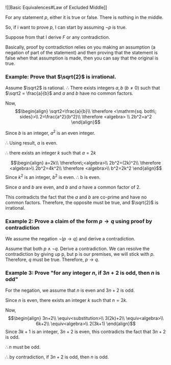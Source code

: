 ![[Basic Equivalences#Law of Excluded Middle]]

For any statement $p$, either it is true or false. There is nothing in the middle.

So, if i want to prove $p$, I can start by assuming $\neg p$ is true.

Suppose from that I derive $F$ or any contradiction.

Basically, proof by contradiction relies on you making an assumption (a negation of part of the statement) and then proving that the statement is false when that assumption is made, then you can say that the original is true.

### Example: Prove that $\sqrt{2}$ is irrational.
Assume $\sqrt2$ is rational.
$\therefore$ There exists integers $a,b$ ($b\neq0$) such that $\sqrt2 = \frac{a}{b}$ and $a$ and $b$ have no common factors.

Now, 
$$\begin{align}
\sqrt2=\frac{a}{b}\\
\therefore <\mathrm{sq. both\; sides}>\\
2=\frac{a^2}{b^2}\\
\therefore <algebra> \\
2b^2=a^2
\end{align}$$

Since $b$ is an integer, $a^2$ is an even integer.

$\therefore$ Using result, $a$ is even.

$\therefore$ there exists an integer $k$ such that $a=2k$

$$\begin{align}
a=2k\\
\therefore\;<algebra>\\
2b^2=(2k)^2\\
\therefore <algebra>\\
2b^2=4k^2\\
\therefore <algebra>\\
b^2=2k^2
\end{align}$$
Since $k^2$ is an integer, $b^2$ is even.
$\therefore$ b is even.

Since $a$ and $b$ are even, and $b$ and $a$ have a common factor of 2.

This contradicts the fact that the $a$ and $b$ are co-prime and have no common factors. Therefore, the opposite must be true, and $\sqrt{2}$ is irrational.

### Example 2: Prove a claim of the form $p\to q$ using proof by contradiction

We assume the negation $\neg(p\to q)$ and derive a contradiction.

Assume that both $p\wedge\neg q$. Derive a contradiction. We can resolve the contradiction by giving up p, but p is our premises, we will stick with $p$. Therefore, $q$ must be true. Therefore, $p\to q$.


### Example 3: Prove "for any integer $n$, if $3n+2$ is odd, then $n$ is odd"

For the negation, we assume that $n$ is even and $3n+2$ is odd.

Since $n$ is even, there exists an integer $k$ such that $n=2k$.

Now, 
$$\begin{align}
3n+2\\
\equiv<substitution>\\
3(2k)+2\\
\equiv<algebra>\\
6k+2\\
\equiv<algebra>\\
2(3k+1)
\end{align}$$
Since $3k+1$ is an integer, $3n+2$ is even, this contradicts the fact that $3n+2$ is odd. 

$\therefore n$ must be odd.

$\therefore$ by contradiction, if $3n+2$ is odd, then $n$ is odd.

